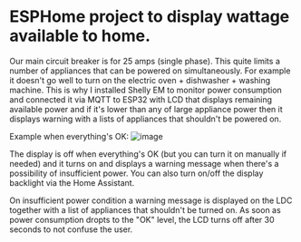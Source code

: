# ESPHome project to display wattage available to home.

Our main circuit breaker is for 25 amps (single phase). This quite limits a number of appliances that can be powered on simultaneously. 
For example it doesn't go well to turn on the electric oven + dishwasher + washing machine. This is why I installed Shelly EM to monitor power consumption and connected it via MQTT to ESP32 with LCD that displays remaining available power and if it's lower than any of large appliance power then it displays warning with a lists of appliances that shouldn't be powered on.

Example when everything's OK: ![image](https://user-images.githubusercontent.com/16558674/198727731-7290e76c-7eb8-43b8-9e06-f181c8d92e14.png)

The display is off when everything's OK (but you can turn it on manually if needed) and it turns on and displays a warning message when there's a possibility of insufficient power. You can also turn on/off the display backlight via the Home Assistant.

On insufficient power condition a warning message is displayed on the LDC together with a list of appliances that shouldn't be turned on.
As soon as power consumption dropts to the "OK" level, the LCD turns off after 30 seconds to not confuse the user.
 
